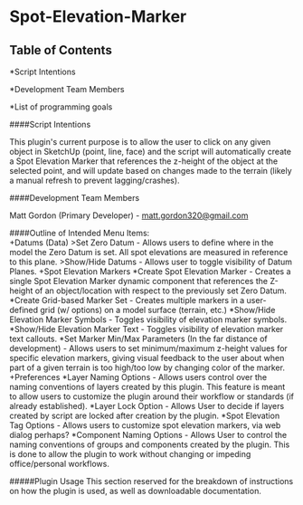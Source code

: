 Spot-Elevation-Marker
===========

Table of Contents
-----------
*Script Intentions

*Development Team Members

*List of programming goals

####Script Intentions

This plugin's current purpose is to allow the user to click on any given object in SketchUp (point, line, face) and the script will automatically create a Spot Elevation Marker that references the z-height of the object at the selected point, and will update based on changes made to the terrain (likely a manual refresh to prevent lagging/crashes).

####Development Team Members

Matt Gordon (Primary Developer) - matt.gordon320@gmail.com

####Outline of Intended Menu Items:    
	+Datums (Data)
		>Set Zero Datum - Allows users to define where in the model the Zero Datum is set. All spot elevations are measured in reference to this plane.
		>Show/Hide Datums - Allows user to toggle visibility of Datum Planes.
	+Spot Elevation Markers
		*Create Spot Elevation Marker - Creates a single Spot Elevation Marker dynamic component that references the Z-height of an object/location with respect to the previously set Zero Datum.
		*Create Grid-based Marker Set - Creates multiple markers in a user-defined grid (w/ options) on a model surface (terrain, etc.)
		*Show/Hide Elevation Marker Symbols - Toggles visibility of elevation marker symbols.
		*Show/Hide Elevation Marker Text - Toggles visibility of elevation marker text callouts.
		*Set Marker Min/Max Parameters (In the far distance of development) - Allows users to set minimum/maximum z-height values for specific elevation markers, giving visual feedback to the user about when part of a given terrain is too high/too low by changing color of the marker.
	+Preferences
		*Layer Naming Options - Allows users control over the naming conventions of layers created by this plugin. This feature is meant to allow users to customize the plugin around their workflow or standards (if already established).
		*Layer Lock Option - Allows User to decide if layers created by script are locked after creation by the plugin.
		*Spot Elevation Tag Options - Allows users to customize spot elevation markers, via web dialog perhaps?
		*Component Naming Options - Allows User to control the naming conventions of groups and components created by the plugin. This is done to allow the plugin to work without changing or impeding office/personal workflows.

#####Plugin Usage
	This section reserved for the breakdown of instructions on how the plugin is used, as well as downloadable documentation.

